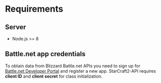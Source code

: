 # Requirements

## Server

* Node.js >= 8

## Battle.net app credentials

To obtain data from Blizzard Battle.net APIs you need to sign up for [Battle.net Developer Portal](https://develop.battle.net/) and register a new app. StarCraft2-API requires **client ID** and **client secret** for class initialization.
